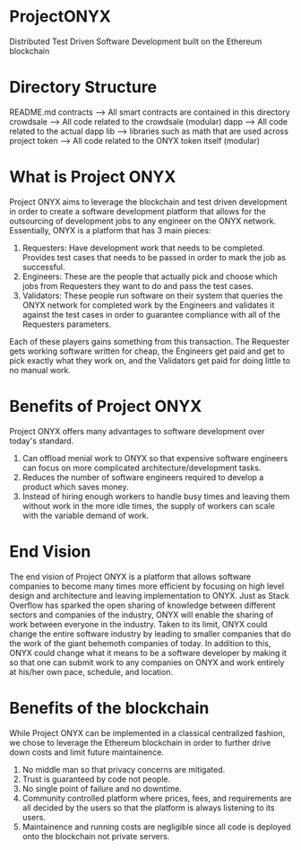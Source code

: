 # ProjectONYX
Distributed Test Driven Software Development built on the Ethereum blockchain

# Directory Structure

README.md
contracts --> All smart contracts are contained in this directory
	crowdsale --> All code related to the crowdsale (modular)
	dapp --> All code related to the actual dapp
	lib --> libraries such as math that are used across project
	token --> All code related to the ONYX token itself (modular)

# What is Project ONYX

Project ONYX aims to leverage the blockchain and test driven development in order to create a software development platform that allows for the outsourcing of development jobs to any engineer on the ONYX network. Essentially, ONYX is a platform that has 3 main pieces:

1. Requesters: Have development work that needs to be completed. Provides test cases that needs to be passed in order to mark the job as successful.
2. Engineers: These are the people that actually pick and choose which jobs from Requesters they want to do and pass the test cases.
3. Validators: These people run software on their system that queries the ONYX network for completed work by the Engineers and validates it against the test cases in order to guarantee compliance with all of the Requesters parameters.

Each of these players gains something from this transaction. The Requester gets working software written for cheap, the Engineers get paid and get to pick exactly what they work on, and the Validators get paid for doing little to no manual work.

# Benefits of Project ONYX

Project ONYX offers many advantages to software development over today's standard.

1. Can offload menial work to ONYX so that expensive software engineers can focus on more complicated architecture/development tasks.
2. Reduces the number of software engineers required to develop a product which saves money.
3. Instead of hiring enough workers to handle busy times and leaving them without work in the more idle times, the supply of workers can scale with the variable demand of work.

# End Vision

The end vision of Project ONYX is a platform that allows software companies to become many times more efficient by focusing on high level design and architecture and leaving implementation to ONYX. Just as Stack Overflow has sparked the open sharing of knowledge between different sectors and companies of the industry, ONYX will enable the sharing of work between everyone in the industry. Taken to its limit, ONYX could change the entire software industry by leading to smaller companies that do the work of the giant behemoth companies of today. In addition to this, ONYX could change what it means to be a software developer by making it so that one can submit work to any companies on ONYX and work entirely at his/her own pace, schedule, and location.

# Benefits of the blockchain

While Project ONYX can be implemented in a classical centralized fashion, we chose to leverage the Ethereum blockchain in order to further drive down costs and limit future maintainence.

1. No middle man so that privacy concerns are mitigated.
2. Trust is guaranteed by code not people.
3. No single point of failure and no downtime.
4. Community controlled platform where prices, fees, and requirements are all decided by the users so that the platform is always listening to its users.
5. Maintainence and running costs are negligible since all code is deployed onto the blockchain not private servers.
